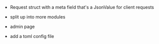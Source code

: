 - Request struct with a meta field that's a JsonValue for client requests
- split up into more modules

- admin page
- add a toml config file
